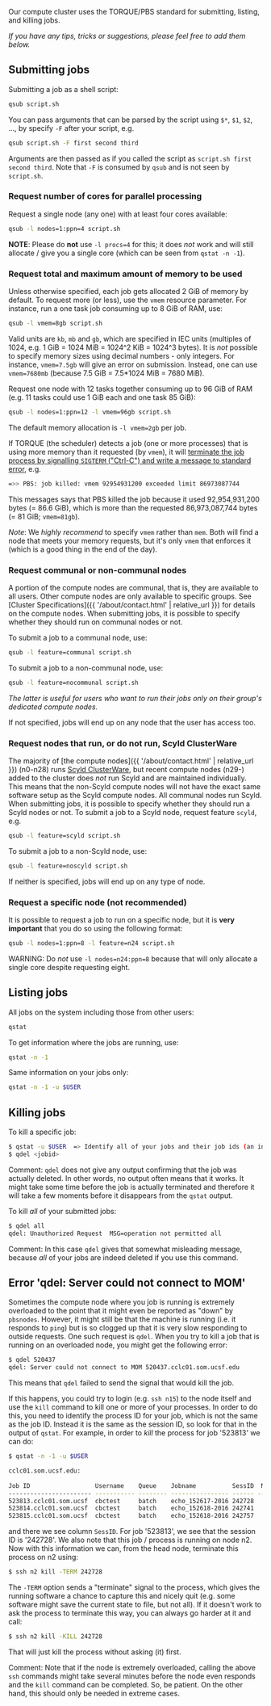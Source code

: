 Our compute cluster uses the TORQUE/PBS standard for submitting, listing, and killing jobs.

_If you have any tips, tricks or suggestions, please feel free to add them below._

## Submitting jobs

Submitting a job as a shell script:
```sh
qsub script.sh
```
You can pass arguments that can be parsed by the script using `$*`, `$1`, `$2`, ..., by specify `-F` after your script, e.g.
```sh
qsub script.sh -F first second third
```
Arguments are then passed as if you called the script as `script.sh first second third`.  Note that `-F` is consumed by `qsub` and is not seen by `script.sh`.


### Request number of cores for parallel processing

Request a single node (any one) with at least four cores available:
```sh
qsub -l nodes=1:ppn=4 script.sh
```

**NOTE**: Please do **not** use `-l procs=4` for this; it does _not_ work and will still allocate / give you a single core (which can be seen from `qstat -n -1`).


### Request total and maximum amount of memory to be used

Unless otherwise specified, each job gets allocated 2 GiB of memory by default.  To request more (or less), use the `vmem` resource parameter.  For instance, run a one task job consuming up to 8 GiB of RAM, use:
```sh
qsub -l vmem=8gb script.sh
```
Valid units are `kb`, `mb` and `gb`, which are specified in IEC units (multiples of 1024, e.g. 1 GiB = 1024 MiB = 1024^2 KiB = 1024^3 bytes).  It is _not_ possible to specify memory sizes using decimal numbers - only integers.  For instance, `vmem=7.5gb` will give an error on submission.  Instead, one can use `vmem=7680mb` (because 7.5 GiB = 7.5*1024 MiB = 7680 MiB).

Request one node with 12 tasks together consuming up to 96 GiB of RAM (e.g. 11 tasks could use 1 GiB each and one task 85 GiB):
```sh
qsub -l nodes=1:ppn=12 -l vmem=96gb script.sh
```

<div class="alert alert-warning" role="alert">
The default memory allocation is <code>-l vmem=2gb</code> per job.
</div>

If TORQUE (the scheduler) detects a job (one or more processes) that is using more memory than it requested (by `vmem`), it will [terminate the job process by signalling `SIGTERM` ("Ctrl-C") and write a message to standard error](
https://github.com/adaptivecomputing/torque/blob/f1a292619d9744d864411f8ad79f4da1be78d0d7/src/resmom/mom_main.c#L5687-L5716), e.g.
```sh
=>> PBS: job killed: vmem 92954931200 exceeded limit 86973087744
```
This messages says that PBS killed the job because it used 92,954,931,200 bytes (= 86.6 GiB), which is more than the requested 86,973,087,744 bytes (= 81 GiB; `vmem=81gb`).

_Note_: We _highly recommend_ to specify `vmem` rather than `mem`.  Both will find a node that meets your memory requests, but it's only `vmem` that enforces it (which is a good thing in the end of the day).  


### Request communal or non-communal nodes

A portion of the compute nodes are communal, that is, they are available to all users.  Other compute nodes are only available to specific groups.  See [Cluster Specifications]({{ '/about/contact.html' | relative_url }}) for details on the compute nodes.
When submitting jobs, it is possible to specify whether they should run on communal nodes or not.

To submit a job to a communal node, use:
```sh
qsub -l feature=communal script.sh
```
To submit a job to a non-communal node, use:
```sh
qsub -l feature=nocommunal script.sh
```
_The latter is useful for users who want to run their jobs only on their group's dedicated compute nodes._

If not specified, jobs will end up on any node that the user has access too.



### Request nodes that run, or do not run, Scyld ClusterWare

The majority of [the compute nodes]({{ '/about/contact.html' | relative_url }}) (n0-n28) runs [Scyld ClusterWare], but recent compute nodes (n29-) added to the cluster does _not_ run Scyld and are maintained individually.  This means that the non-Scyld compute nodes will not have the exact same software setup as the Scyld compute nodes.  All communal nodes run Scyld.
When submitting jobs, it is possible to specify whether they should run a Scyld nodes or not.
To submit a job to a Scyld node, request feature `scyld`, e.g.

```sh
qsub -l feature=scyld script.sh
```
To submit a job to a non-Scyld node, use:
```sh
qsub -l feature=noscyld script.sh
```

If neither is specified, jobs will end up on any type of node.



### Request a specific node (not recommended)

It is possible to request a job to run on a specific node, but it is **very important** that you do so using the following format:
```sh
qsub -l nodes=1:ppn=8 -l feature=n24 script.sh
```
WARNING: Do _not_ use `-l nodes=n24:ppn=8` because that will only allocate a single core despite requesting eight.


## Listing jobs
All jobs on the system including those from other users:
```sh
qstat
```
To get information where the jobs are running, use:
```sh
qstat -n -1
```
Same information on your jobs only:
```sh
qstat -n -1 -u $USER
```


## Killing jobs
To kill a specific job:
```sh
$ qstat -u $USER  => Identify all of your jobs and their job ids (an integer)
$ qdel <jobid>
```
Comment: `qdel` does not give any output confirming that the job was actually deleted.  In other words, no output often means that it works.  It might take some time before the job is actually terminated and therefore it will take a few moments before it disappears from the `qstat` output.

To kill _all_ of your submitted jobs:
```sh
$ qdel all
qdel: Unauthorized Request  MSG=operation not permitted all
```
Comment: In this case `qdel` gives that somewhat misleading message, because _all_ of your jobs are indeed deleted if you use this command.


## Error 'qdel: Server could not connect to MOM'
Sometimes the compute node where you job is running is extremely overloaded to the point that it might even be reported as "down" by `pbsnodes`.  However, it might still be that the machine is running (i.e. it responds to `ping`) but is so clogged up that it is very slow responding to outside requests.  One such request is `qdel`.  When you try to kill a job that is running on an overloaded node, you might get the following error:
```sh
$ qdel 520437
qdel: Server could not connect to MOM 520437.cclc01.som.ucsf.edu
```
This means that `qdel` failed to send the signal that would kill the job.

If this happens, you could try to login (e.g. `ssh n15`) to the node itself and use the `kill` command to kill one or more of your processes.  In order to do this, you need to identify the process ID for your job, which is not the same as the job ID.  Instead it is the same as the session ID, so look for that in the output of `qstat`.  For example, in order to _kill_ the process for job '523813' we can do: 
```sh
$ qstat -n -1 -u $USER

cclc01.som.ucsf.edu: 
                                                                                  Req'd    Req'd       Elap
Job ID                  Username    Queue    Jobname          SessID  NDS   TSK   Memory   Time    S   Time
----------------------- ----------- -------- ---------------- ------ ----- ------ ------ --------- - ---------
523813.cclc01.som.ucsf  cbctest     batch    echo_152617-2016 242728     1      1    --   99:23:59 R  00:01:33   n2/34
523814.cclc01.som.ucsf  cbctest     batch    echo_152618-2016 242741     1      1    --   99:23:59 R  00:01:33   n5/5
523815.cclc01.som.ucsf  cbctest     batch    echo_152618-2016 242757     1      1    --   99:23:59 R  00:01:33   n2/45
```
and there we see column `SessID`.  For job '523813', we see that the session ID is '242728'.  We also note that this job / process is running on node n2.  Now with this information we can, from the head node, terminate this process on n2 using:
```sh
$ ssh n2 kill -TERM 242728
```
The `-TERM` option sends a "terminate" signal to the process, which gives the running software a chance to capture this and nicely quit (e.g. some software might save the current state to file, but not all).  If it doesn't work to ask the process to terminate this way, you can always go harder at it and call: 
```sh
$ ssh n2 kill -KILL 242728
```
That will just kill the process without asking (it) first.

Comment: Note that if the node is extremely overloaded, calling the above `ssh` commands might take several minutes before the node even responds and the `kill` command can be completed.  So, be patient. On the other hand, this should only be needed in extreme cases.



[Scyld ClusterWare]: https://www.penguincomputing.com/solutions/scyld-clusterware/
